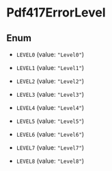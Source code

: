 
# Pdf417ErrorLevel

## Enum


* `LEVEL0` (value: `"Level0"`)

* `LEVEL1` (value: `"Level1"`)

* `LEVEL2` (value: `"Level2"`)

* `LEVEL3` (value: `"Level3"`)

* `LEVEL4` (value: `"Level4"`)

* `LEVEL5` (value: `"Level5"`)

* `LEVEL6` (value: `"Level6"`)

* `LEVEL7` (value: `"Level7"`)

* `LEVEL8` (value: `"Level8"`)



